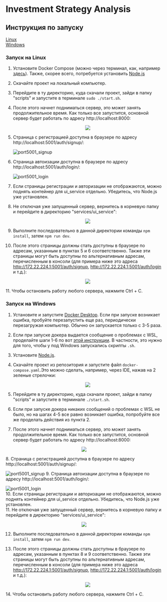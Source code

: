 
# Investment Strategy Analysis

## Инструкция по запуску
[Linux](https://github.com/Investment-Strategy-Analysis/investment-strategy-analysis/blob/main/README.md#Запуск-на-Linux)  
[Windows](https://github.com/Investment-Strategy-Analysis/investment-strategy-analysis/blob/main/README.md#Запуск-на-Windows)
### Запуск на Linux  

1. Установите Docker Compose (можно через терминал, как, например [здесь](https://www.digitalocean.com/community/tutorials/how-to-install-and-use-docker-compose-on-ubuntu-20-04-ru)). Также, скорее всего, потребуется установить [Node.js](https://help.reg.ru/support/servery-vps/oblachnyye-servery/ustanovka-programmnogo-obespecheniya/kak-ustanovit-node-js-na-ubuntu)  
2. Скачайте проект на локальный компьютер.  
3. Перейдите в ту директорию, куда скачали проект, зайди в папку "scripts" и запустите в терминале `sudo ./start.sh`. 
4. После этого начнет подниматься сервер, это может занять продолжительное время. Как только все запустится, основной сервер будет работать по адресу                http://localhost:8000:     
   
   <p align="center">
      <img src="https://github.com/Investment-Strategy-Analysis/investment-strategy-analysis/blob/main/instruction_imgs/main_server.png">
   </p>
   
5. Страница с регистрацией доступна в браузере по адресу http://localhost:5001/auth/signup/:    
   
   ![port5001_signup](https://github.com/Investment-Strategy-Analysis/investment-strategy-analysis/blob/main/instruction_imgs/sign_up.png) 
6. Страница автоизации доступна в браузере по адресу http://localhost:5001/auth/login/:  
    
   ![port5001_login](https://github.com/Investment-Strategy-Analysis/investment-strategy-analysis/blob/main/instruction_imgs/log_in.png)   
7. Если страницы регистрации и авторизации не отображаются, можно поднять контейнер для ui_service отдельно. Убедитесь, что Node.js уже установлен.  
8. Не отключая уже запущенный сервер, вернитесь в корневую папку и перейдите в директорию "services/ui_service":

    <p align="center">
      <img src="https://github.com/Investment-Strategy-Analysis/investment-strategy-analysis/blob/main/instruction_imgs/ui_service.png">
   </p>

 9. Выполните последовательно в данной директории команды `npm install`, затем `npm run dev`.
 10. После этого страницы должны стать доступны в браузере по адресам, указанным в пунктах 5 и 6 соответственно. Также эти страницы могут быть доступны по альтернативным адресам, перечисленным в консоли (для примера ниже это адреса  http://172.22.224.1:5001/auth/signup,  http://172.22.224.1:5001/auth/login и т.д.):
     
     <p align="center">
      <img src="https://github.com/Investment-Strategy-Analysis/investment-strategy-analysis/blob/main/instruction_imgs/my_local_addresses.png">
   </p>
11. Чтобы остановить работу любого сервера, нажмите Ctrl + C.

### Запуск на Windows
1. Установите и запустите [Docker Desktop](https://docs.docker.com/desktop/install/windows-install/). Если при запуске возникает ошибка, пробуйте перезапустить еще раз, периодически перезагружая компьютер. Обычно он запускается только с 3-5 раза.  
2. Если при запуске докера выдается сообщение о проблемах с WSL, проделайте шаги 1-6 по вот [этой инструкции](https://learn.microsoft.com/ru-ru/windows/wsl/install-manual#step-4---download-the-linux-kernel-update-package). В частности, это нужно для того, чтобы у под Windows запускались скрипты `.sh`.
3. Установите [Node.js](https://nodejs.org/en/download/).  
4. Скачайте проект из репозитория и запустите файл `docker-compose.yaml`.Это можно сделать, например, через IDE, нажав на 2 зеленые стрелочки:  

   <p align="center">
      <img src="https://github.com/Investment-Strategy-Analysis/investment-strategy-analysis/blob/main/instruction_imgs/docker-compose.png">
   </p>
   
5. Перейдите в ту директорию, куда скачали проект, зайди в папку "scripts" и запустите в терминале `./start.sh`.
6. Если при запуске докера никаких сообщений о проблемах с WSL не было, но на шагах 4-5 все равно возникает ошибка, попробуйте все же проделать действия из пункта 2. 
7.   После этого начнет подниматься сервер, это может занять продолжительное время. Как только все запустится, основной сервер будет работать по адресу                http://localhost:8000:     
   
   <p align="center">
      <img src="https://github.com/Investment-Strategy-Analysis/investment-strategy-analysis/blob/main/instruction_imgs/main_server.png">
   </p>
8. Страница с регистрацией доступна в браузере по адресу http://localhost:5001/auth/signup/:    
   
   ![port5001_signup](https://github.com/Investment-Strategy-Analysis/investment-strategy-analysis/blob/main/instruction_imgs/sign_up.png) 
9. Страница автоизации доступна в браузере по адресу http://localhost:5001/auth/login/:  
    
   ![port5001_login](https://github.com/Investment-Strategy-Analysis/investment-strategy-analysis/blob/main/instruction_imgs/log_in.png)   
10. Если страницы регистрации и авторизации не отображаются, можно поднять контейнер для ui_service отдельно. Убедитесь, что Node.js уже установлен.  
11. Не отключая уже запущенный сервер, вернитесь в корневую папку и перейдите в директорию "services/ui_service":

   <p align="center">
      <img src="https://github.com/Investment-Strategy-Analysis/investment-strategy-analysis/blob/main/instruction_imgs/ui_service.png">
   </p>

 12. Выполните последовательно в данной директории команды `npm install`, затем `npm run dev`.
 13. После этого страницы должны стать доступны в браузере по адресам, указанным в пунктах 8 и 9 соответственно. Также эти страницы могут быть доступны по альтернативным адресам, перечисленным в консоли (для примера ниже это адреса  http://172.22.224.1:5001/auth/signup,  http://172.22.224.1:5001/auth/login и т.д.):
     
     <p align="center">
      <img src="https://github.com/Investment-Strategy-Analysis/investment-strategy-analysis/blob/main/instruction_imgs/my_local_addresses.png">
   </p>
14. Чтобы остановить работу любого сервера, нажмите Ctrl + C. 

